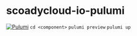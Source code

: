 # scoadycloud-io-pulumi
[![Pulumi](https://github.com/scoady/scoadycloud-io-pulumi/actions/workflows/master_push.yaml/badge.svg?branch=main)](https://github.com/scoady/scoadycloud-io-pulumi/actions/workflows/master_push.yaml)
`cd <component>`
`pulumi preview`
`pulumi up`
